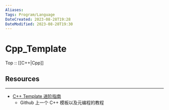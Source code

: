```yaml
---
Aliases: 
Tags: Program/Language 
DateCreated: 2023-08-28T19:28
DateModified: 2023-08-28T19:30
---
```

# Cpp_Template

Top :: [[C++|Cpp]]

## Resources
---
- [C++ Template 进阶指南](https://github.com/wuye9036/CppTemplateTutorial)
	- Github 上一个 C++ 模板以及元编程的教程
